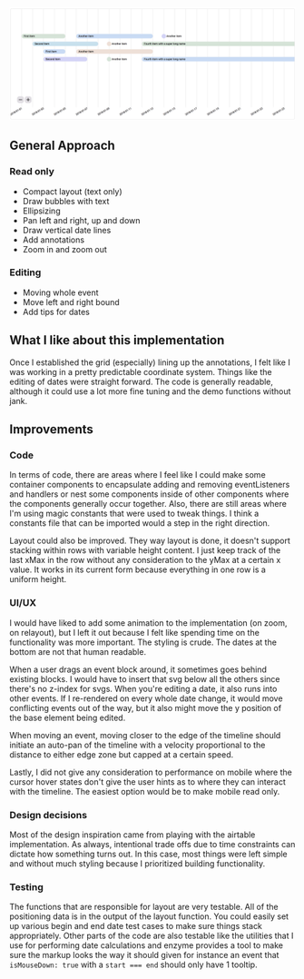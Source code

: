![screenshot](/screenshot.png)

## General Approach

### Read only
- Compact layout (text only)
- Draw bubbles with text
- Ellipsizing
- Pan left and right, up and down
- Draw vertical date lines
- Add annotations
- Zoom in and zoom out

### Editing
- Moving whole event
- Move left and right bound
- Add tips for dates

## What I like about this implementation
Once I established the grid (especially) lining up the annotations, I felt like I was working in a pretty predictable coordinate system.  Things like the editing of dates were straight forward.  The code is generally readable, although it could use a lot more fine tuning and the demo functions without jank.

## Improvements
### Code
In terms of code, there are areas where I feel like I could make some container components to encapsulate adding and removing eventListeners and handlers or nest some components inside of other components where the components generally occur together.  Also, there are still areas where I'm using magic constants that were used to tweak things.  I think a constants file that can be imported would a step in the right direction.

Layout could also be improved.  They way layout is done, it doesn't support stacking within rows with variable height content.  I just keep track of the last xMax in the row without any consideration to the yMax at a certain x value.  It works in its current form because everything in one row is a uniform height.

### UI/UX
I would have liked to add some animation to the implementation (on zoom, on relayout), but I left it out because I felt like spending time on the functionality was more important.  The styling is crude.  The dates at the bottom are not that human readable.

When a user drags an event block around, it sometimes goes behind existing blocks.  I would have to insert that svg below all the others since there's no z-index for svgs.  When you're editing a date, it also runs into other events.  If I re-rendered on every whole date change, it would move conflicting events out of the way, but it also might move the y position of the base element being edited.

When moving an event, moving closer to the edge of the timeline should initiate an auto-pan of the timeline with a velocity proportional to the distance to either edge zone but capped at a certain speed.

Lastly, I did not give any consideration to performance on mobile where the cursor hover states don't give the user hints as to where they can interact with the timeline.  The easiest option would be to make mobile read only.

### Design decisions
Most of the design inspiration came from playing with the airtable implementation.  As always, intentional trade offs due to time constraints can dictate how something turns out.  In this case, most things were left simple and without much styling because I prioritized building functionality.

### Testing
The functions that are responsible for layout are very testable.  All of the positioning data is in the output of the layout function.  You could easily set up various begin and end date test cases to make sure things stack appropriately.  Other parts of the code are also testable like the utilities that I use for performing date calculations and enzyme provides a tool to make sure the markup looks the way it should given for instance an event that `isMouseDown: true` with a `start === end` should only have 1 tooltip.
